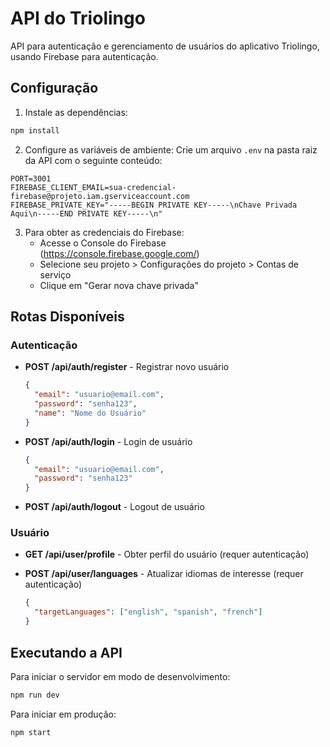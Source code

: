 # API do Triolingo

API para autenticação e gerenciamento de usuários do aplicativo Triolingo, usando Firebase para autenticação.

## Configuração

1. Instale as dependências:
```bash
npm install
```

2. Configure as variáveis de ambiente:
Crie um arquivo `.env` na pasta raiz da API com o seguinte conteúdo:
```
PORT=3001
FIREBASE_CLIENT_EMAIL=sua-credencial-firebase@projeto.iam.gserviceaccount.com
FIREBASE_PRIVATE_KEY="-----BEGIN PRIVATE KEY-----\nChave Privada Aqui\n-----END PRIVATE KEY-----\n"
```

3. Para obter as credenciais do Firebase:
   - Acesse o Console do Firebase (https://console.firebase.google.com/)
   - Selecione seu projeto > Configurações do projeto > Contas de serviço
   - Clique em "Gerar nova chave privada"

## Rotas Disponíveis

### Autenticação

- **POST /api/auth/register** - Registrar novo usuário
  ```json
  {
    "email": "usuario@email.com",
    "password": "senha123",
    "name": "Nome do Usuário"
  }
  ```

- **POST /api/auth/login** - Login de usuário
  ```json
  {
    "email": "usuario@email.com",
    "password": "senha123"
  }
  ```

- **POST /api/auth/logout** - Logout de usuário

### Usuário

- **GET /api/user/profile** - Obter perfil do usuário (requer autenticação)

- **POST /api/user/languages** - Atualizar idiomas de interesse (requer autenticação)
  ```json
  {
    "targetLanguages": ["english", "spanish", "french"]
  }
  ```

## Executando a API

Para iniciar o servidor em modo de desenvolvimento:
```bash
npm run dev
```

Para iniciar em produção:
```bash
npm start
``` 